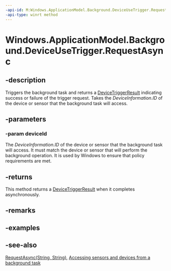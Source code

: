 ```yaml
---
-api-id: M:Windows.ApplicationModel.Background.DeviceUseTrigger.RequestAsync(System.String)
-api-type: winrt method
---
```


<!-- Method syntax
public Windows.Foundation.IAsyncOperation<Windows.ApplicationModel.Background.DeviceTriggerResult> RequestAsync(System.String deviceId)
-->

# Windows.ApplicationModel.Background.DeviceUseTrigger.RequestAsync

## -description
Triggers the background task and returns a [DeviceTriggerResult](devicetriggerresult.md) indicating success or failure of the trigger request. Takes the *DeviceInformation.ID* of the device or sensor that the background task will access.

## -parameters
### -param deviceId
The *DeviceInformation.ID* of the device or sensor that the background task will access. It must match the device or sensor that will perform the background operation. It is used by Windows to ensure that policy requirements are met.

## -returns
This method returns a [DeviceTriggerResult](devicetriggerresult.md) when it completes asynchronously.

## -remarks

## -examples

## -see-also
[RequestAsync(String, String)](deviceusetrigger_requestasync_1558743216.md), [Accessing sensors and devices from a background task](https://msdn.microsoft.com/library/ccde8565-8dae-44fc-aded-3a0fee759930)
